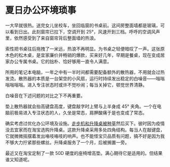 # 夏日办公环境琐事

一大早就很热。送完女儿坐校车，坐回临窗的书桌前。这间房整面墙都是玻璃，可以看到日出。此刻窗帘已拉下，空调开到 25°，风速开到三档。呼呼的空调风声里，依然感受到了来自窗帘背后整面墙的热浪。

索性把书桌往后拖拽了一米远，热浪不再明显。为书桌之轻便暗叹了一声。这张原木色的松木桌，是宜家廉价并畅销的爆款，买来好几年，早期是餐桌，现在变成居家办公专属书桌。它的拙朴、恰好够用一直令人满意。

所用的笔记本电脑，一年之中有一半时间都需要配备额外的散热器，不用就会过热发烫。散热器的本质是一台架空的小风扇，运行时持续发出稳定的白噪音——嗡嗡嗡嗡嗡嗡。进入专注状态时或许不觉吵闹；每当关掉它，顿觉世界清静。

白噪音在下述问题的对比之下不再重要。

垫上散热器就会抬高键盘高度，键盘敲字时上臂与上半身成 45° 夹角。一个在电脑前极易进入专注状态的人，久坐是常态，肩胛酸痛于是也变成了常态。

确实考虑过优化办公环境及设施。[走步机和升降桌被种草](https://mp.weixin.qq.com/s/w0w2qwXd4O6e0OineN1KQQ)然后买下。彼时因为疫情没去宜家而在淘宝选购升降桌。这款升降桌采用多处四角结构。每当人在敲键盘，它就微微摇摆着发出咯吱咯吱的响声。也不能怪宝贝品质有问题，搞不好是因为我不够大力拧紧那些螺丝。升降桌服务了一个月，后被搁置一旁。

最近又在淘宝定制了一款 50D 硬度的座椅增高垫。满心期待它是适用的。但结果谁又知道呢。

<!---

tags: #居家办公

created_at: 2020-09-02

updated_at: 2020-09-02

--->